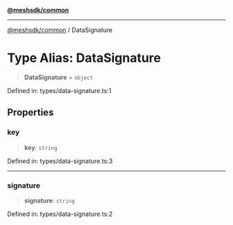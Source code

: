 [**@meshsdk/common**](../README.md)

***

[@meshsdk/common](../globals.md) / DataSignature

# Type Alias: DataSignature

> **DataSignature** = `object`

Defined in: types/data-signature.ts:1

## Properties

### key

> **key**: `string`

Defined in: types/data-signature.ts:3

***

### signature

> **signature**: `string`

Defined in: types/data-signature.ts:2
